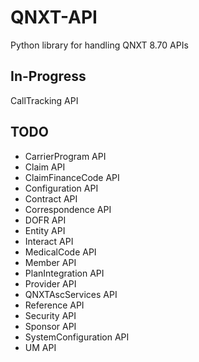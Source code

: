 # QNXT-API
Python library for handling QNXT 8.70 APIs


## In-Progress
CallTracking API

## TODO
- CarrierProgram API
- Claim API
- ClaimFinanceCode API
- Configuration API
- Contract API
- Correspondence API
- DOFR API
- Entity API
- Interact API
- MedicalCode API
- Member API
- PlanIntegration API
- Provider API
- QNXTAscServices API
- Reference API
- Security API
- Sponsor API
- SystemConfiguration API
- UM API
